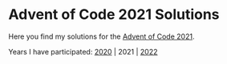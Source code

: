 # Advent of Code 2021 Solutions
Here you find my solutions for the [Advent of Code 2021](https://adventofcode.com/2021/).

Years I have participated: [2020](https://github.com/qoheniac/AoC2020/) | 2021 | [2022](https://github.com/qoheniac/AoC2022/)
